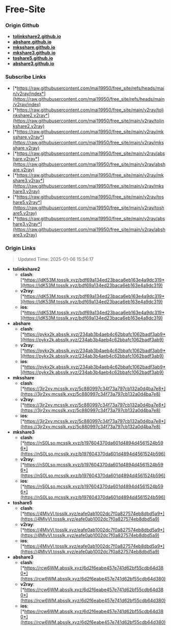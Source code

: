 # Free-Site

### Origin Github

- [**tolinkshare2.github.io**](https://github.com/tolinkshare2/tolinkshare2.github.io)
- [**abshare.github.io**](https://github.com/abshare/abshare.github.io)
- [**mksshare.github.io**](https://github.com/mksshare/mksshare.github.io)
- [**mkshare3.github.io**](https://github.com/mkshare3/mkshare3.github.io)
- [**toshare5.github.io**](https://github.com/toshare5/toshare5.github.io)
- [**abshare3.github.io**](https://github.com/abshare3/abshare3.github.io)

### Subscribe Links

- [*https://raw.githubusercontent.com/mai19950/free_site/refs/heads/main/v2ray/index*](https://raw.githubusercontent.com/mai19950/free_site/refs/heads/main/v2ray/index)
- [*https://raw.githubusercontent.com/mai19950/free_site/main/v2ray/tolinkshare2.v2ray*](https://raw.githubusercontent.com/mai19950/free_site/main/v2ray/tolinkshare2.v2ray)
- [*https://raw.githubusercontent.com/mai19950/free_site/main/v2ray/mksshare.v2ray*](https://raw.githubusercontent.com/mai19950/free_site/main/v2ray/mksshare.v2ray)
- [*https://raw.githubusercontent.com/mai19950/free_site/main/v2ray/abshare.v2ray*](https://raw.githubusercontent.com/mai19950/free_site/main/v2ray/abshare.v2ray)
- [*https://raw.githubusercontent.com/mai19950/free_site/main/v2ray/mkshare3.v2ray*](https://raw.githubusercontent.com/mai19950/free_site/main/v2ray/mkshare3.v2ray)
- [*https://raw.githubusercontent.com/mai19950/free_site/main/v2ray/toshare5.v2ray*](https://raw.githubusercontent.com/mai19950/free_site/main/v2ray/toshare5.v2ray)
- [*https://raw.githubusercontent.com/mai19950/free_site/main/v2ray/abshare3.v2ray*](https://raw.githubusercontent.com/mai19950/free_site/main/v2ray/abshare3.v2ray)

### Origin Links

> Updated Time: 2025-01-06 15:54:17

- **tolinkshare2**
  - **clash**: [*https://ldK53M.tosslk.xyz/bdf69a134ed23baca6eb163e4a9dc319*](https://ldK53M.tosslk.xyz/bdf69a134ed23baca6eb163e4a9dc319)
  - **v2ray**: [*https://ldK53M.tosslk.xyz/bdf69a134ed23baca6eb163e4a9dc319*](https://ldK53M.tosslk.xyz/bdf69a134ed23baca6eb163e4a9dc319)
  - **ios**: [*https://ldK53M.tosslk.xyz/bdf69a134ed23baca6eb163e4a9dc319*](https://ldK53M.tosslk.xyz/bdf69a134ed23baca6eb163e4a9dc319)
- **abshare**
  - **clash**: [*https://pykx2k.absslk.xyz/234ab3b4aeb4c62bbafc1062badf3ab9*](https://pykx2k.absslk.xyz/234ab3b4aeb4c62bbafc1062badf3ab9)
  - **v2ray**: [*https://pykx2k.absslk.xyz/234ab3b4aeb4c62bbafc1062badf3ab9*](https://pykx2k.absslk.xyz/234ab3b4aeb4c62bbafc1062badf3ab9)
  - **ios**: [*https://pykx2k.absslk.xyz/234ab3b4aeb4c62bbafc1062badf3ab9*](https://pykx2k.absslk.xyz/234ab3b4aeb4c62bbafc1062badf3ab9)
- **mksshare**
  - **clash**: [*https://3jr2xy.mcsslk.xyz/5c880997c34f73a797cb132a0d4ba7e8*](https://3jr2xy.mcsslk.xyz/5c880997c34f73a797cb132a0d4ba7e8)
  - **v2ray**: [*https://3jr2xy.mcsslk.xyz/5c880997c34f73a797cb132a0d4ba7e8*](https://3jr2xy.mcsslk.xyz/5c880997c34f73a797cb132a0d4ba7e8)
  - **ios**: [*https://3jr2xy.mcsslk.xyz/5c880997c34f73a797cb132a0d4ba7e8*](https://3jr2xy.mcsslk.xyz/5c880997c34f73a797cb132a0d4ba7e8)
- **mkshare3**
  - **clash**: [*https://nS0Lso.mcsslk.xyz/b197604370da601d4894d4561524b596*](https://nS0Lso.mcsslk.xyz/b197604370da601d4894d4561524b596)
  - **v2ray**: [*https://nS0Lso.mcsslk.xyz/b197604370da601d4894d4561524b596*](https://nS0Lso.mcsslk.xyz/b197604370da601d4894d4561524b596)
  - **ios**: [*https://nS0Lso.mcsslk.xyz/b197604370da601d4894d4561524b596*](https://nS0Lso.mcsslk.xyz/b197604370da601d4894d4561524b596)
- **toshare5**
  - **clash**: [*https://4MlvVl.tosslk.xyz/eafe0ab1002dc7f0a827574eb8dbd5a9*](https://4MlvVl.tosslk.xyz/eafe0ab1002dc7f0a827574eb8dbd5a9)
  - **v2ray**: [*https://4MlvVl.tosslk.xyz/eafe0ab1002dc7f0a827574eb8dbd5a9*](https://4MlvVl.tosslk.xyz/eafe0ab1002dc7f0a827574eb8dbd5a9)
  - **ios**: [*https://4MlvVl.tosslk.xyz/eafe0ab1002dc7f0a827574eb8dbd5a9*](https://4MlvVl.tosslk.xyz/eafe0ab1002dc7f0a827574eb8dbd5a9)
- **abshare3**
  - **clash**: [*https://rcw6WM.absslk.xyz/6d2f6eabe457e741d62bf55cdb64d380*](https://rcw6WM.absslk.xyz/6d2f6eabe457e741d62bf55cdb64d380)
  - **v2ray**: [*https://rcw6WM.absslk.xyz/6d2f6eabe457e741d62bf55cdb64d380*](https://rcw6WM.absslk.xyz/6d2f6eabe457e741d62bf55cdb64d380)
  - **ios**: [*https://rcw6WM.absslk.xyz/6d2f6eabe457e741d62bf55cdb64d380*](https://rcw6WM.absslk.xyz/6d2f6eabe457e741d62bf55cdb64d380)
